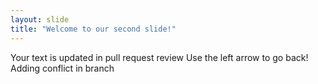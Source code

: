 ```yaml
---
layout: slide
title: "Welcome to our second slide!"
---
```

Your text is updated in pull request review
Use the left arrow to go back!
Adding conflict in branch
